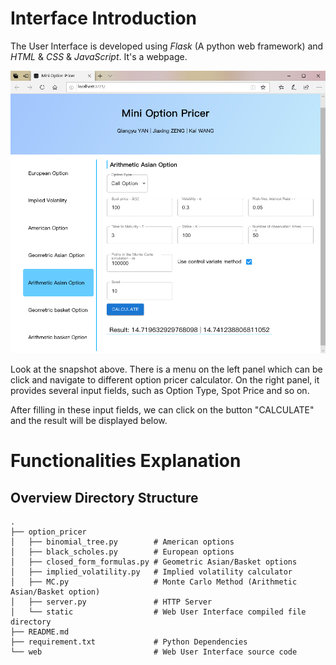 #  Interface Introduction

The User Interface is developed using *Flask* (A python web framework) and *HTML* & *CSS* & *JavaScript*. It's a webpage.

![](./snapshot.png)

Look at the snapshot above. There is a menu on the left panel which can be click and navigate to different option pricer calculator. On the right panel, it provides several input fields, such as Option Type, Spot Price and so on.

After filling in these input fields, we can click on the button "CALCULATE" and the result will be displayed below.

# Functionalities Explanation

## Overview Directory Structure

```shel
.
├── option_pricer
│   ├── binomial_tree.py        # American options
│   ├── black_scholes.py        # European options
│   ├── closed_form_formulas.py # Geometric Asian/Basket options
│   ├── implied_volatility.py   # Implied volatility calculator
│   ├── MC.py                   # Monte Carlo Method (Arithmetic Asian/Basket option)
│   ├── server.py               # HTTP Server
│   └── static                  # Web User Interface compiled file directory
├── README.md
├── requirement.txt             # Python Dependencies
└── web                         # Web User Interface source code
```

